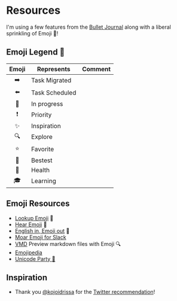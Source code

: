 # Resources

I'm using a few features from the [Bullet Journal](http://bulletjournal.com/get-started/) along with a liberal sprinkling of Emoji :tada:!

## Emoji Legend :round_pushpin:

Emoji          | Represents     | Comment
:------------: | -------------- | -------
:arrow_right:  | Task Migrated  |        
 :arrow_left:  | Task Scheduled |        
:construction: | In progress    |        
:exclamation:  | Priority       |        
  :sparkles:   | Inspiration    |        
    :mag:      | Explore        |        
    :star:     | Favorite       |        
   :star2:     | Bestest        |        
  :hospital:   | Health         |        
:mortar_board: | Learning       |        

## Emoji Resources

- [Lookup Emoji](http://www.emoji-cheat-sheet.com/) :see_no_evil:
- [Hear Emoji](http://sandbox.thewikies.com/emotiread/) :hear_no_evil:
- [English in, Emoji out](http://meowni.ca/emoji-translate/) :speak_no_evil:
- [Moar Emoji for Slack](http://slackmojis.com/)
- [VMD](https://github.com/yoshuawuyts/vmd) Preview markdown files with Emoji :mag:
- [Emojipedia](http://emojipedia.org/)
- [Unicode Party :balloon:](http://unicode.party/)

## Inspiration

- Thank you [@kojoidrissa](https://github.com/kojoidrissa) for the [Twitter recommendation](https://twitter.com/webology/status/701118226801889280)!
